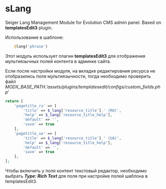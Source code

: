 # sLang
Seiger Lang Management Module for Evolution CMS admin panel. Based on **templatesEdit3** plugin.

Использование в шаблоне: 
```php
    @lang('phrase')
```

Этот модуль использует плагин **templatesEdit3** для отображения мультиязычных полей контента в админке сайта.

Если после настройки модуля, на вкладке редактировния ресурса не отобразились поля мультиязычности, тогда необходимо проверить файл *MODX_BASE_PATH.'assets/plugins/templatesedit/configs/custom_fields.php'*
```php
return [
    'pagetitle_ru' => [
        'title' => $_lang['resource_title'].' (RU)',
        'help' => $_lang['resource_title_help'],
        'default' => '',
        'save' => true
    ],
    'pagetitle_ua' => [
        'title' => $_lang['resource_title'].' (UA)',
        'help' => $_lang['resource_title_help'],
        'default' => '',
        'save' => true
    ],
];
```

Чтобы включить у поля контент текстовый редактор, необходимо выбрать ***Type: Rich Text*** для поля при настройке полей шаблона в templatesEdit3.